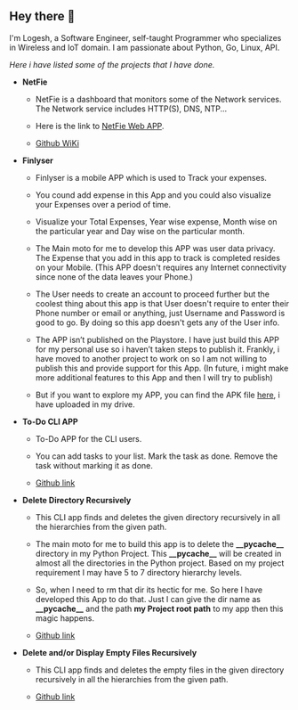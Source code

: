 ## Hey there 👋

I'm Logesh, a Software Engineer, self-taught Programmer who specializes in Wireless and IoT domain.
I am passionate about Python, Go, Linux, API.

_Here i have listed some of the projects that I have done._
  - **NetFie**
    - NetFie is a dashboard that monitors some of the Network services. The Network service includes HTTP(S), DNS, NTP... 
      
    - Here is the link to [NetFie Web APP](https://netfie-9d483.web.app/#/).
      
    - [Github WiKi](https://github.com/LogeshVel/NetFie/wiki)
      
  - **Finlyser**

    - Finlyser is a mobile APP which is used to Track your expenses.
    - You cound add expense in this App and you could also visualize your Expenses over a period of time.
    - Visualize your Total Expenses, Year wise expense, Month wise on the particular year and Day wise on the particular month.
    - The Main moto for me to develop this APP was user data privacy. The Expense that you add in this app to track is completed resides on your Mobile. (This APP doesn't requires any Internet connectivity since none of the data leaves your Phone.)
    - The User needs to create an account to proceed further but the coolest thing about this app is that User doesn't require to enter their Phone number or email or anything, just Username and Password is good to go. By doing so this app doesn't gets any of the User info.
    
    - The APP isn’t published on the Playstore. I have just build this APP for my personal use so i haven’t taken steps to publish it. Frankly, i have moved to another project to work on so I am not willing to publish this and provide support for this App. (In future, i might make more additional features to this App and then I will try to publish)
    - But if you want to explore my APP, you can find the APK file [here](https://drive.google.com/file/d/1-jo1RWmXxlJlCjesdEE_JnMAJIlLgPmI/view?usp=sharing), i have uploaded in my drive.
      
      
  - **To-Do CLI APP**
 
    - To-Do APP for the CLI users.
    - You can add tasks to your list. Mark the task as done. Remove the task without marking it as done.
      
    - [Github link](https://github.com/LogeshVel/todo)


  - **Delete Directory Recursively**
  
    - This CLI app finds and deletes the given directory recursively in all the hierarchies from the given path.
    - The main moto for me to build this app is to delete the **\_\_pycache\_\_** directory in my Python Project. This **\_\_pycache\_\_** will be created in almost all the directories in the Python project. Based on my project requirement I may have 5 to 7 directory hierarchy levels.
    - So, when I need to rm that dir its hectic for me. So here I have developed this App to do that. Just I can give the dir name as **\_\_pycache\_\_** and the path **my Project root path** to my app then this magic happens.
    
    - [Github link](https://github.com/LogeshVel/delete_dir_recursive)


  - **Delete and/or Display Empty Files Recursively**
  
    - This CLI app finds and deletes the empty files in the given directory recursively in all the hierarchies from the given path.
    
    - [Github link](https://github.com/LogeshVel/empty_item_remover)

